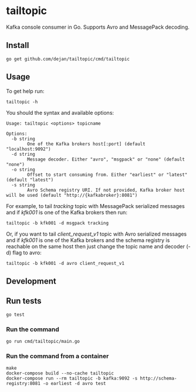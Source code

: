 # tailtopic

Kafka console consumer in Go. Supports Avro and MessagePack decoding.

## Install

    go get github.com/dejan/tailtopic/cmd/tailtopic

## Usage

To get help run:

    tailtopic -h

You should the syntax and available options:

    Usage: tailtopic <options> topicname

    Options:
      -b string
            One of the Kafka brokers host[:port] (default "localhost:9092")
      -d string
            Message decoder. Either "avro", "msgpack" or "none" (default "none")
      -o string
            Offset to start consuming from. Either "earliest" or "latest" (default "latest")
      -s string
            Avro Schema registry URI. If not provided, Kafka broker host will be used (default "http://{kafkabroker}:8081")

For example, to tail *tracking* topic with MessagePack serialized messages and if *kfk001* is one of the Kafka brokers then run:

    tailtopic -b kfk001 -d msgpack tracking

Or, if you want to tail *client_request_v1* topic with Avro serialized messages and if *kfk001* is one of the Kafka brokers and the schema registry is reachable on the same host then just change the topic name and decoder (-d) flag to avro:

    tailtopic -b kfk001 -d avro client_request_v1

## Development

## Run tests

    go test

### Run the command

    go run cmd/tailtopic/main.go

### Run the command from a container

    make
    docker-compose build --no-cache tailtopic
    docker-compose run --rm tailtopic -b kafka:9092 -s http://schema-registry:8081 -o earliest -d avro test
